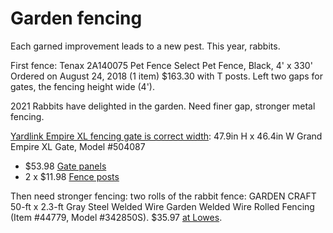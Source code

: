 # Garden fencing

Each garned improvement leads to a new pest. This year, rabbits.

First fence:  Tenax 2A140075 Pet Fence Select Pet Fence, Black, 4' x 330' Ordered on August 24, 2018 (1 item) $163.30 with T posts. Left two gaps for gates, the fencing height wide (4').

2021 Rabbits have delighted in the garden. Need finer gap, stronger metal fencing.

[Yardlink Empire XL fencing gate is correct width](https://yardlinkfence.com/fence-style/grand-empire-xl/): 47.9in H x 46.4in W Grand Empire XL Gate, Model #504087

* $53.98 [Gate panels](https://www.lowes.com/pd/No-Dig-Common-3-94-ft-x-3-96-ft-Actual-3-94-ft-x-3-96-ft-Powder-Coated-Steel-Pressed-Point-Decorative-Metal-Fence-Gate/1000868274)
* 2 x $11.98 [Fence posts](https://www.lowes.com/pd/No-Dig-Common-4-in-x-4-in-x-5-ft-Actual-4-in-x-4-in-x-5-ft-Grand-Empire-XL-Powder-Coated-Galvanized-Steel-Decorative-Metal-Fence-Universal-Post/1000868286)

Then need stronger fencing: two rolls of the rabbit fence: GARDEN CRAFT 50-ft x 2.3-ft Gray Steel Welded Wire Garden Welded Wire Rolled Fencing (Item #44779, Model #342850S). $35.97 [at Lowes](https://www.lowes.com/pd/Garden-Zone-gray-Steel-Welded-wire-Common-50-x-2-3-Actual-50-x-2-3/1000639133).
